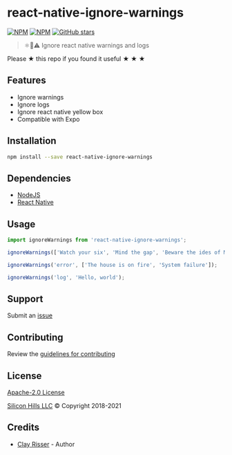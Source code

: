 # react-native-ignore-warnings

[![NPM](https://img.shields.io/npm/v/react-native-ignore-warnings.svg?style=flat-square)](https://www.npmjs.com/package/react-native-ignore-warnings)
[![NPM](https://img.shields.io/npm/dt/react-native-ignore-warnings.svg?style=flat-square)](https://www.npmjs.com/package/react-native-ignore-warnings)
[![GitHub stars](https://img.shields.io/github/stars/clayrisser/react-native-ignore-warnings.svg?style=social&label=Stars)](https://github.com/clayrisser/react-native-ignore-warnings)

> ⚛️🤷⚠️ Ignore react native warnings and logs

Please &#9733; this repo if you found it useful &#9733; &#9733; &#9733;

## Features

- Ignore warnings
- Ignore logs
- Ignore react native yellow box
- Compatible with Expo

## Installation

```sh
npm install --save react-native-ignore-warnings
```

## Dependencies

- [NodeJS](https://nodejs.org)
- [React Native](https://facebook.github.io/react-native)

## Usage

```ts
import ignoreWarnings from 'react-native-ignore-warnings';

ignoreWarnings(['Watch your six', 'Mind the gap', 'Beware the ides of March']);

ignoreWarnings('error', ['The house is on fire', 'System failure']);

ignoreWarnings('log', 'Hello, world');
```

## Support

Submit an [issue](https://github.com/clayrisser/react-native-ignore-warnings/issues/new)

## Contributing

Review the [guidelines for contributing](CONTRIBUTING.md)

## License

[Apache-2.0 License](LICENSE)

[Silicon Hills LLC](https://siliconhills.dev) &copy; Copyright 2018-2021

## Credits

- [Clay Risser](https://clayrisser.com) - Author
